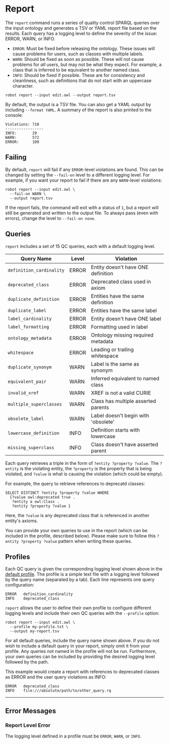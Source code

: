 # Report

The `report` command runs a series of quality control SPARQL queries over the input ontology and generates a TSV or YAML report file based on the results. Each query has a logging level to define the severity of the issue: ERROR, WARN, or INFO.
* `ERROR`: Must be fixed before releasing the ontology. These issues will cause problems for users, such as classes with multiple labels.
* `WARN`: Should be fixed as soon as possible. These will not cause problems for *all* users, but may not be what they expect. For example, a class that is inferred to be equivalent to another named class.
* `INFO`: Should be fixed if possible. These are for consistency and cleanliness, such as definitions that do not start with an uppercase character.
<!-- DO NOT TEST -->
```
robot report --input edit.owl --output report.tsv
```

By default, the output is a TSV file. You can also get a YAML output by including `--format YAML`. A summary of the report is also printed to the console:
```
Violations: 710
-----------------
INFO:       29
WARN:       572
ERROR:      109
```

## Failing

By default, `report` will fail if any `ERROR`-level violations are found. This can be changed by setting the `--fail-on` level to a different logging level. For example, if you want your report to fail if there are any `WARN`-level violations:
<!-- DO NOT TEST -->
```
robot report --input edit.owl \
  --fail-on WARN \
  --output report.tsv
```

If the report fails, the command will exit with a status of `1`, but a report will still be generated and written to the output file. To always pass (even with errors), change the level to `--fail-on none`.

## Queries

`report` includes a set of 15 QC queries, each with a default logging level.

| Query Name               | Level | Violation                           |
|--------------------------|-------|-------------------------------------|
| `definition_cardinality` | ERROR | Entity doesn't have ONE definition  |
| `deprecated_class`       | ERROR | Deprecated class used in axiom      |
| `duplicate_definition`   | ERROR | Entities have the same definition   |
| `duplicate_label`        | ERROR | Entities have the same label        |
| `label_cardinality`      | ERROR | Entity doesn't have ONE label       |
| `label_formatting`       | ERROR | Formatting used in label            |
| `ontology_metadata`      | ERROR | Ontology missing required metadata  |
| `whitespace`             | ERROR | Leading or trailing whitespace      |
| `duplicate_synonym`      | WARN  | Label is the same as synonym        |
| `equivalent_pair`        | WARN  | Inferred equivalent to named class  |
| `invalid_xref`           | WARN  | XREF is not a valid CURIE           |
| `multiple_superclasses`  | WARN  | Class has multiple asserted parents |
| `obsolete_label`         | WARN  | Label doesn't begin with 'obsolete' |
| `lowercase_definition`   | INFO  | Definition starts with lowercase    |
| `missing_superclass`     | INFO  | Class doesn't have asserted parent  |

Each query retrieves a triple in the form of `?entity ?property ?value`. The `?entity` is the violating entity, the `?property` is the property that is being violated, and `?value` is what is causing the violation (which could be empty).

For example, the query to retrieve references to deprecatd classes:
```
SELECT DISTINCT ?entity ?property ?value WHERE 
  {?value owl:deprecated true .
   ?entity a owl:Class .
   ?entity ?property ?value }
```
Here, the `?value` is any deprecated class that is referenced in another entity's axioms.

You can provide your own queries to use in the report (which can be included in the profile, described below). Please make sure to follow this `?entity ?property ?value` pattern when writing these queries.

## Profiles

Each QC query is given the corresponding logging level shown above in the [default profile](/). The profile is a simple text file with a logging level followed by the query name (separated by a tab). Each line represents one query configuration:
```
ERROR	definition_cardinality
INFO	deprecated_class
```

`report` allows the user to define their own profile to configure different logging levels and include their own QC queries with the `--profile` option:
<!-- DO NOT TEST -->
```
robot report --input edit.owl \
  --profile my-profile.txt \
  --output my-report.tsv
```

For all default queries, include the query name shown above. If you do not wish to include a default query in your report, simply omit it from your profile. Any queries not named in the profile will not be run. Furthermore, your own queries can be included by providing the desired logging level followed by the path.

This example would create a report with references to deprecated classes as ERROR and the user query violations as INFO:
```
ERROR	deprecated_class
INFO	file:///absolute/path/to/other_query.rq
```

---

## Error Messages

### Report Level Error

The logging level defined in a profile must be `ERROR`, `WARN`, or `INFO`.
